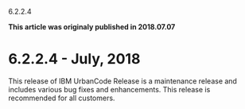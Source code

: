 





6.2.2.4

**This article was originaly published in 2018.07.07**


6.2.2.4 - July, 2018
====================




This release of IBM UrbanCode Release is a maintenance release and includes various bug fixes and enhancements. This release is recommended for all customers.




